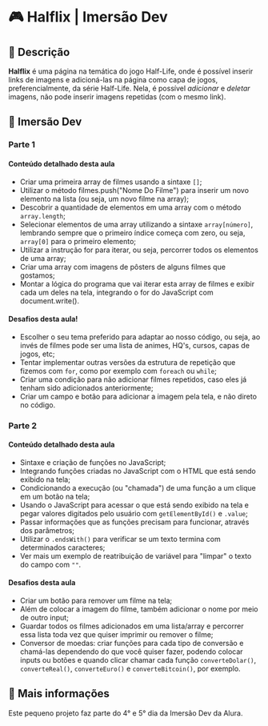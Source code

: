 # 🎮 Halflix | Imersão Dev

## 📃 Descrição

**Halflix** é uma página na temática do jogo Half-Life, onde é possível inserir links de imagens e adicioná-las na página como capa de jogos, preferencialmente, da série Half-Life. Nela, é possível *adicionar* e *deletar* imagens, não pode inserir imagens repetidas (com o mesmo link).

## 🤿 Imersão Dev

### Parte 1

#### Conteúdo detalhado desta aula

* Criar uma primeira array de filmes usando a sintaxe `[]`;
* Utilizar o método filmes.push("Nome Do Filme") para inserir um novo elemento na lista (ou seja, um novo filme na array);
* Descobrir a quantidade de elementos em uma array com o método `array.length`;
* Selecionar elementos de uma array utilizando a sintaxe `array[número]`, lembrando sempre que o primeiro índice começa com zero, ou seja, `array[0]` para o primeiro elemento;
* Utilizar a instrução for para iterar, ou seja, percorrer todos os elementos de uma array;
* Criar uma array com imagens de pôsters de alguns filmes que gostamos;
* Montar a lógica do programa que vai iterar esta array de filmes e exibir cada um deles na tela, integrando o for do JavaScript com document.write().

#### Desafios desta aula!

* Escolher o seu tema preferido para adaptar ao nosso código, ou seja, ao invés de filmes pode ser uma lista de animes, HQ's, cursos, capas de jogos, etc;
* Tentar implementar outras versões da estrutura de repetição que fizemos com `for`, como por exemplo com `foreach` ou `while`;
* Criar uma condição para não adicionar filmes repetidos, caso eles já tenham sido adicionados anteriormente;
* Criar um campo e botão para adicionar a imagem pela tela, e não direto no código.

### Parte 2

#### Conteúdo detalhado desta aula

* Sintaxe e criação de funções no JavaScript;
* Integrando funções criadas no JavaScript com o HTML que está sendo exibido na tela;
* Condicionando a execução (ou "chamada") de uma função a um clique em um botão na tela;
* Usando o JavaScript para acessar o que está sendo exibido na tela e pegar valores digitados pelo usuário com `getElementById()` e `.value`;
* Passar informações que as funções precisam para funcionar, através dos parâmetros;
* Utilizar o `.endsWith()` para verificar se um texto termina com determinados caracteres;
* Ver mais um exemplo de reatribuição de variável para "limpar" o texto do campo com `""`.

#### Desafios desta aula

* Criar um botão para remover um filme na tela;
* Além de colocar a imagem do filme, também adicionar o nome por meio de outro input;
* Guardar todos os filmes adicionados em uma lista/array e percorrer essa lista toda vez que quiser imprimir ou remover o filme;
* Conversor de moedas: criar funções para cada tipo de conversão e chamá-las dependendo do que você quiser fazer, podendo colocar inputs ou botões e quando clicar chamar cada função `converteDolar()`, `converteReal()`, `converteEuro()` e `converteBitcoin()`, por exemplo.

## 📌 Mais informações

Este pequeno projeto faz parte do 4° e 5° dia da Imersão Dev da Alura.